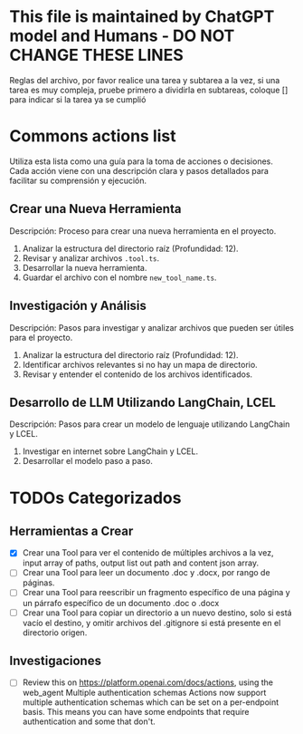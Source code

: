 # This file is maintained by ChatGPT model and Humans - DO NOT CHANGE THESE LINES

Reglas del archivo, por favor realice una tarea y subtarea a la vez,
si una tarea es muy compleja, pruebe primero a dividirla en subtareas,
coloque [] para indicar si la tarea ya se cumplió

# Commons actions list

Utiliza esta lista como una guía para la toma de acciones o decisiones. Cada acción viene con una descripción clara y pasos detallados para facilitar su comprensión y ejecución.

## Crear una Nueva Herramienta

Descripción: Proceso para crear una nueva herramienta en el proyecto.

1. Analizar la estructura del directorio raíz (Profundidad: 12).
2. Revisar y analizar archivos `.tool.ts`.
3. Desarrollar la nueva herramienta.
4. Guardar el archivo con el nombre `new_tool_name.ts`.

## Investigación y Análisis

Descripción: Pasos para investigar y analizar archivos que pueden ser útiles para el proyecto.

1. Analizar la estructura del directorio raíz (Profundidad: 12).
2. Identificar archivos relevantes si no hay un mapa de directorio.
3. Revisar y entender el contenido de los archivos identificados.

## Desarrollo de LLM Utilizando LangChain, LCEL

Descripción: Pasos para crear un modelo de lenguaje utilizando LangChain y LCEL.

1. Investigar en internet sobre LangChain y LCEL.
2. Desarrollar el modelo paso a paso.

# TODOs Categorizados

## Herramientas a Crear

- [x] Crear una Tool para ver el contenido de múltiples archivos a la vez, input array of paths, output list out path and content json array.
- [ ] Crear una Tool para leer un documento .doc y .docx, por rango de páginas.
- [ ] Crear una Tool para reescribir un fragmento específico de una página y un párrafo específico de un documento .doc o .docx
- [ ] Crear una Tool para copiar un directorio a un nuevo destino, solo si está vacío el destino, y omitir archivos del .gitignore si está presente en el directorio origen.

## Investigaciones

- [ ] Review this on https://platform.openai.com/docs/actions, using the web_agent
      Multiple authentication schemas
      Actions now support multiple authentication schemas which can be set on a per-endpoint basis. This means you can have some endpoints that require authentication and some that don't.
